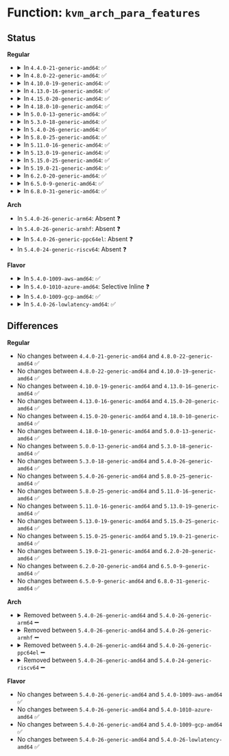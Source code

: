 # Function: <code>kvm_arch_para_features</code>

## Status
<b>Regular</b>
<ul>
<li>
<details>
<summary>In <code>4.4.0-21-generic-amd64</code>: ✅</summary>

```c
unsigned int kvm_arch_para_features()
```

```json
{
  "name": "kvm_arch_para_features",
  "collision_type": "Unique Global",
  "inline_type": "No",
  "funcs": [
    {
      "addr": 18446744071579254608,
      "name": "kvm_arch_para_features",
      "external": true,
      "loc": "arch/x86/kernel/kvm.c:546",
      "file": "arch/x86/kernel/kvm.c",
      "inline": "seen, unknown",
      "caller_inline": [],
      "caller_func": [
        "arch/x86/kernel/kvm.c:kvm_guest_cpu_offline",
        "arch/x86/kernel/kvm.c:kvm_pv_guest_cpu_reboot",
        "arch/x86/kernel/kvm.c:kvm_guest_init",
        "arch/x86/kernel/kvm.c:kvm_guest_init",
        "arch/x86/kernel/kvm.c:kvm_guest_init",
        "arch/x86/kernel/kvm.c:kvm_guest_init",
        "arch/x86/kernel/kvmclock.c:kvmclock_init",
        "arch/x86/kernel/kvmclock.c:kvmclock_init",
        "arch/x86/kernel/kvmclock.c:kvmclock_init"
      ]
    }
  ],
  "symbols": [
    {
      "addr": 18446744071579254608,
      "name": "kvm_arch_para_features",
      "section": ".text",
      "bind": "STB_GLOBAL",
      "size": 115
    }
  ]
}
```
</details>
</li>
<li>
<details>
<summary>In <code>4.8.0-22-generic-amd64</code>: ✅</summary>

```c
unsigned int kvm_arch_para_features()
```

```json
{
  "name": "kvm_arch_para_features",
  "collision_type": "Unique Global",
  "inline_type": "No",
  "funcs": [
    {
      "addr": 18446744071579253616,
      "name": "kvm_arch_para_features",
      "external": true,
      "loc": "arch/x86/kernel/kvm.c:537",
      "file": "arch/x86/kernel/kvm.c",
      "inline": "seen, unknown",
      "caller_inline": [],
      "caller_func": [
        "arch/x86/kernel/kvm.c:kvm_guest_cpu_offline",
        "arch/x86/kernel/kvm.c:kvm_pv_guest_cpu_reboot",
        "arch/x86/kernel/kvm.c:kvm_guest_init",
        "arch/x86/kernel/kvm.c:kvm_guest_init",
        "arch/x86/kernel/kvm.c:kvm_guest_init",
        "arch/x86/kernel/kvm.c:kvm_guest_init",
        "arch/x86/kernel/kvmclock.c:kvmclock_init",
        "arch/x86/kernel/kvmclock.c:kvmclock_init",
        "arch/x86/kernel/kvmclock.c:kvmclock_init"
      ]
    }
  ],
  "symbols": [
    {
      "addr": 18446744071579253616,
      "name": "kvm_arch_para_features",
      "section": ".text",
      "bind": "STB_GLOBAL",
      "size": 115
    }
  ]
}
```
</details>
</li>
<li>
<details>
<summary>In <code>4.10.0-19-generic-amd64</code>: ✅</summary>

```c
unsigned int kvm_arch_para_features()
```

```json
{
  "name": "kvm_arch_para_features",
  "collision_type": "Unique Global",
  "inline_type": "No",
  "funcs": [
    {
      "addr": 18446744071579267104,
      "name": "kvm_arch_para_features",
      "external": true,
      "loc": "arch/x86/kernel/kvm.c:523",
      "file": "arch/x86/kernel/kvm.c",
      "inline": "seen, unknown",
      "caller_inline": [],
      "caller_func": [
        "arch/x86/kernel/kvm.c:kvm_cpu_down_prepare",
        "arch/x86/kernel/kvm.c:kvm_pv_guest_cpu_reboot",
        "arch/x86/kernel/kvm.c:kvm_guest_init",
        "arch/x86/kernel/kvm.c:kvm_guest_init",
        "arch/x86/kernel/kvm.c:kvm_guest_init",
        "arch/x86/kernel/kvm.c:kvm_guest_init",
        "arch/x86/kernel/kvmclock.c:kvmclock_init",
        "arch/x86/kernel/kvmclock.c:kvmclock_init",
        "arch/x86/kernel/kvmclock.c:kvmclock_init"
      ]
    }
  ],
  "symbols": [
    {
      "addr": 18446744071579267104,
      "name": "kvm_arch_para_features",
      "section": ".text",
      "bind": "STB_GLOBAL",
      "size": 115
    }
  ]
}
```
</details>
</li>
<li>
<details>
<summary>In <code>4.13.0-16-generic-amd64</code>: ✅</summary>

```c
unsigned int kvm_arch_para_features()
```

```json
{
  "name": "kvm_arch_para_features",
  "collision_type": "Unique Global",
  "inline_type": "No",
  "funcs": [
    {
      "addr": 18446744071579263728,
      "name": "kvm_arch_para_features",
      "external": true,
      "loc": "arch/x86/kernel/kvm.c:530",
      "file": "arch/x86/kernel/kvm.c",
      "inline": "seen, unknown",
      "caller_inline": [],
      "caller_func": [
        "arch/x86/kernel/kvm.c:kvm_cpu_down_prepare",
        "arch/x86/kernel/kvm.c:kvm_pv_guest_cpu_reboot",
        "arch/x86/kernel/kvm.c:kvm_guest_init",
        "arch/x86/kernel/kvm.c:kvm_guest_init",
        "arch/x86/kernel/kvm.c:kvm_guest_init",
        "arch/x86/kernel/kvm.c:kvm_guest_init",
        "arch/x86/kernel/kvmclock.c:kvmclock_init",
        "arch/x86/kernel/kvmclock.c:kvmclock_init",
        "arch/x86/kernel/kvmclock.c:kvmclock_init"
      ]
    }
  ],
  "symbols": [
    {
      "addr": 18446744071579263728,
      "name": "kvm_arch_para_features",
      "section": ".text",
      "bind": "STB_GLOBAL",
      "size": 115
    }
  ]
}
```
</details>
</li>
<li>
<details>
<summary>In <code>4.15.0-20-generic-amd64</code>: ✅</summary>

```c
unsigned int kvm_arch_para_features()
```

```json
{
  "name": "kvm_arch_para_features",
  "collision_type": "Unique Global",
  "inline_type": "No",
  "funcs": [
    {
      "addr": 18446744071579280624,
      "name": "kvm_arch_para_features",
      "external": true,
      "loc": "arch/x86/kernel/kvm.c:571",
      "file": "arch/x86/kernel/kvm.c",
      "inline": "seen, unknown",
      "caller_inline": [],
      "caller_func": [
        "arch/x86/kernel/kvm.c:kvm_cpu_down_prepare",
        "arch/x86/kernel/kvm.c:kvm_pv_guest_cpu_reboot",
        "arch/x86/kernel/kvmclock.c:kvmclock_init",
        "arch/x86/kernel/kvmclock.c:kvmclock_init",
        "arch/x86/kernel/kvmclock.c:kvmclock_init"
      ]
    }
  ],
  "symbols": [
    {
      "addr": 18446744071579280624,
      "name": "kvm_arch_para_features",
      "section": ".text",
      "bind": "STB_GLOBAL",
      "size": 115
    }
  ]
}
```
</details>
</li>
<li>
<details>
<summary>In <code>4.18.0-10-generic-amd64</code>: ✅</summary>

```c
unsigned int kvm_arch_para_features()
```

```json
{
  "name": "kvm_arch_para_features",
  "collision_type": "Unique Global",
  "inline_type": "No",
  "funcs": [
    {
      "addr": 18446744071579291984,
      "name": "kvm_arch_para_features",
      "external": true,
      "loc": "arch/x86/kernel/kvm.c:612",
      "file": "arch/x86/kernel/kvm.c",
      "inline": "seen, unknown",
      "caller_inline": [],
      "caller_func": [
        "arch/x86/kernel/kvm.c:kvm_setup_pv_tlb_flush",
        "arch/x86/kernel/kvm.c:kvm_setup_pv_tlb_flush",
        "arch/x86/kernel/kvm.c:kvm_guest_init",
        "arch/x86/kernel/kvm.c:kvm_guest_init",
        "arch/x86/kernel/kvm.c:kvm_guest_init",
        "arch/x86/kernel/kvm.c:kvm_guest_init",
        "arch/x86/kernel/kvm.c:kvm_guest_init",
        "arch/x86/kernel/kvm.c:kvm_guest_init",
        "arch/x86/kernel/kvm.c:kvm_cpu_down_prepare",
        "arch/x86/kernel/kvm.c:kvm_pv_guest_cpu_reboot",
        "arch/x86/kernel/kvm.c:kvm_spinlock_init",
        "arch/x86/kernel/kvm.c:kvm_spinlock_init",
        "arch/x86/kernel/kvmclock.c:kvmclock_init",
        "arch/x86/kernel/kvmclock.c:kvmclock_init",
        "arch/x86/kernel/kvmclock.c:kvmclock_init"
      ]
    }
  ],
  "symbols": [
    {
      "addr": 18446744071579291984,
      "name": "kvm_arch_para_features",
      "section": ".text",
      "bind": "STB_GLOBAL",
      "size": 115
    }
  ]
}
```
</details>
</li>
<li>
<details>
<summary>In <code>5.0.0-13-generic-amd64</code>: ✅</summary>

```c
unsigned int kvm_arch_para_features()
```

```json
{
  "name": "kvm_arch_para_features",
  "collision_type": "Unique Global",
  "inline_type": "No",
  "funcs": [
    {
      "addr": 18446744071579317024,
      "name": "kvm_arch_para_features",
      "external": true,
      "loc": "arch/x86/kernel/kvm.c:697",
      "file": "arch/x86/kernel/kvm.c",
      "inline": "seen, unknown",
      "caller_inline": [],
      "caller_func": [
        "arch/x86/kernel/kvm.c:kvm_setup_pv_tlb_flush",
        "arch/x86/kernel/kvm.c:kvm_setup_pv_tlb_flush",
        "arch/x86/kernel/kvm.c:kvm_apic_init",
        "arch/x86/kernel/kvm.c:kvm_guest_init",
        "arch/x86/kernel/kvm.c:kvm_guest_init",
        "arch/x86/kernel/kvm.c:kvm_guest_init",
        "arch/x86/kernel/kvm.c:kvm_guest_init",
        "arch/x86/kernel/kvm.c:kvm_guest_init",
        "arch/x86/kernel/kvm.c:kvm_guest_init",
        "arch/x86/kernel/kvm.c:kvm_cpu_down_prepare",
        "arch/x86/kernel/kvm.c:kvm_pv_guest_cpu_reboot",
        "arch/x86/kernel/kvm.c:kvm_spinlock_init",
        "arch/x86/kernel/kvm.c:kvm_spinlock_init",
        "arch/x86/kernel/kvmclock.c:kvmclock_init",
        "arch/x86/kernel/kvmclock.c:kvmclock_init",
        "arch/x86/kernel/kvmclock.c:kvmclock_init"
      ]
    }
  ],
  "symbols": [
    {
      "addr": 18446744071579317024,
      "name": "kvm_arch_para_features",
      "section": ".text",
      "bind": "STB_GLOBAL",
      "size": 115
    }
  ]
}
```
</details>
</li>
<li>
<details>
<summary>In <code>5.3.0-18-generic-amd64</code>: ✅</summary>

```c
unsigned int kvm_arch_para_features()
```

```json
{
  "name": "kvm_arch_para_features",
  "collision_type": "Unique Global",
  "inline_type": "No",
  "funcs": [
    {
      "addr": 18446744071579332272,
      "name": "kvm_arch_para_features",
      "external": true,
      "loc": "arch/x86/kernel/kvm.c:699",
      "file": "arch/x86/kernel/kvm.c",
      "inline": "seen, unknown",
      "caller_inline": [],
      "caller_func": [
        "arch/x86/kernel/kvm.c:kvm_setup_pv_tlb_flush",
        "arch/x86/kernel/kvm.c:kvm_setup_pv_tlb_flush",
        "arch/x86/kernel/kvm.c:kvm_apic_init",
        "arch/x86/kernel/kvm.c:kvm_guest_init",
        "arch/x86/kernel/kvm.c:kvm_guest_init",
        "arch/x86/kernel/kvm.c:kvm_guest_init",
        "arch/x86/kernel/kvm.c:kvm_guest_init",
        "arch/x86/kernel/kvm.c:kvm_guest_init",
        "arch/x86/kernel/kvm.c:kvm_guest_init",
        "arch/x86/kernel/kvm.c:kvm_guest_init",
        "arch/x86/kernel/kvm.c:kvm_guest_init",
        "arch/x86/kernel/kvm.c:kvm_cpu_down_prepare",
        "arch/x86/kernel/kvm.c:kvm_pv_guest_cpu_reboot",
        "arch/x86/kernel/kvm.c:kvm_guest_cpu_init",
        "arch/x86/kernel/kvm.c:kvm_guest_cpu_init",
        "arch/x86/kernel/kvm.c:kvm_guest_cpu_init",
        "arch/x86/kernel/kvm.c:kvm_spinlock_init",
        "arch/x86/kernel/kvm.c:kvm_spinlock_init",
        "arch/x86/kernel/kvmclock.c:kvmclock_init",
        "arch/x86/kernel/kvmclock.c:kvmclock_init",
        "arch/x86/kernel/kvmclock.c:kvmclock_init"
      ]
    }
  ],
  "symbols": [
    {
      "addr": 18446744071579332272,
      "name": "kvm_arch_para_features",
      "section": ".text",
      "bind": "STB_GLOBAL",
      "size": 115
    }
  ]
}
```
</details>
</li>
<li>
<details>
<summary>In <code>5.4.0-26-generic-amd64</code>: ✅</summary>

```c
unsigned int kvm_arch_para_features()
```

```json
{
  "name": "kvm_arch_para_features",
  "collision_type": "Unique Global",
  "inline_type": "No",
  "funcs": [
    {
      "addr": 18446744071579336448,
      "name": "kvm_arch_para_features",
      "external": true,
      "loc": "arch/x86/kernel/kvm.c:687",
      "file": "arch/x86/kernel/kvm.c",
      "inline": "seen, unknown",
      "caller_inline": [],
      "caller_func": [
        "arch/x86/kernel/kvm.c:kvm_setup_pv_tlb_flush",
        "arch/x86/kernel/kvm.c:kvm_setup_pv_tlb_flush",
        "arch/x86/kernel/kvm.c:kvm_apic_init",
        "arch/x86/kernel/kvm.c:kvm_guest_init",
        "arch/x86/kernel/kvm.c:kvm_guest_init",
        "arch/x86/kernel/kvm.c:kvm_guest_init",
        "arch/x86/kernel/kvm.c:kvm_guest_init",
        "arch/x86/kernel/kvm.c:kvm_guest_init",
        "arch/x86/kernel/kvm.c:kvm_guest_init",
        "arch/x86/kernel/kvm.c:kvm_guest_init",
        "arch/x86/kernel/kvm.c:kvm_guest_init",
        "arch/x86/kernel/kvm.c:kvm_cpu_down_prepare",
        "arch/x86/kernel/kvm.c:kvm_pv_guest_cpu_reboot",
        "arch/x86/kernel/kvm.c:kvm_guest_cpu_init",
        "arch/x86/kernel/kvm.c:kvm_guest_cpu_init",
        "arch/x86/kernel/kvm.c:kvm_guest_cpu_init",
        "arch/x86/kernel/kvm.c:kvm_spinlock_init",
        "arch/x86/kernel/kvm.c:kvm_spinlock_init",
        "arch/x86/kernel/kvmclock.c:kvmclock_init",
        "arch/x86/kernel/kvmclock.c:kvmclock_init",
        "arch/x86/kernel/kvmclock.c:kvmclock_init"
      ]
    }
  ],
  "symbols": [
    {
      "addr": 18446744071579336448,
      "name": "kvm_arch_para_features",
      "section": ".text",
      "bind": "STB_GLOBAL",
      "size": 115
    }
  ]
}
```
</details>
</li>
<li>
<details>
<summary>In <code>5.8.0-25-generic-amd64</code>: ✅</summary>

```c
unsigned int kvm_arch_para_features()
```

```json
{
  "name": "kvm_arch_para_features",
  "collision_type": "Unique Global",
  "inline_type": "No",
  "funcs": [
    {
      "addr": 18446744071579365856,
      "name": "kvm_arch_para_features",
      "external": true,
      "loc": "arch/x86/kernel/kvm.c:702",
      "file": "arch/x86/kernel/kvm.c",
      "inline": "seen, unknown",
      "caller_inline": [],
      "caller_func": [
        "arch/x86/kernel/kvm.c:kvm_alloc_cpumask",
        "arch/x86/kernel/kvm.c:kvm_apic_init",
        "arch/x86/kernel/kvm.c:kvm_guest_init",
        "arch/x86/kernel/kvm.c:kvm_guest_init",
        "arch/x86/kernel/kvm.c:kvm_guest_init",
        "arch/x86/kernel/kvm.c:kvm_guest_init",
        "arch/x86/kernel/kvm.c:kvm_guest_init",
        "arch/x86/kernel/kvm.c:kvm_guest_init",
        "arch/x86/kernel/kvm.c:kvm_cpu_down_prepare",
        "arch/x86/kernel/kvm.c:pv_tlb_flush_supported",
        "arch/x86/kernel/kvm.c:pv_tlb_flush_supported",
        "arch/x86/kernel/kvm.c:kvm_pv_guest_cpu_reboot",
        "arch/x86/kernel/kvm.c:kvm_guest_cpu_init",
        "arch/x86/kernel/kvm.c:kvm_guest_cpu_init",
        "arch/x86/kernel/kvm.c:kvm_guest_cpu_init",
        "arch/x86/kernel/kvm.c:kvm_spinlock_init",
        "arch/x86/kernel/kvm.c:kvm_spinlock_init",
        "arch/x86/kernel/kvmclock.c:kvmclock_init",
        "arch/x86/kernel/kvmclock.c:kvmclock_init",
        "arch/x86/kernel/kvmclock.c:kvmclock_init"
      ]
    }
  ],
  "symbols": [
    {
      "addr": 18446744071579365856,
      "name": "kvm_arch_para_features",
      "section": ".text",
      "bind": "STB_GLOBAL",
      "size": 113
    }
  ]
}
```
</details>
</li>
<li>
<details>
<summary>In <code>5.11.0-16-generic-amd64</code>: ✅</summary>

```c
unsigned int kvm_arch_para_features()
```

```json
{
  "name": "kvm_arch_para_features",
  "collision_type": "Unique Global",
  "inline_type": "No",
  "funcs": [
    {
      "addr": 18446744071579365008,
      "name": "kvm_arch_para_features",
      "external": true,
      "loc": "arch/x86/kernel/kvm.c:719",
      "file": "arch/x86/kernel/kvm.c",
      "inline": "seen, unknown",
      "caller_inline": [],
      "caller_func": [
        "arch/x86/kernel/kvm.c:kvm_alloc_cpumask",
        "arch/x86/kernel/kvm.c:kvm_msi_ext_dest_id",
        "arch/x86/kernel/kvm.c:kvm_apic_init",
        "arch/x86/kernel/kvm.c:kvm_guest_init",
        "arch/x86/kernel/kvm.c:kvm_guest_init",
        "arch/x86/kernel/kvm.c:kvm_guest_init",
        "arch/x86/kernel/kvm.c:kvm_guest_init",
        "arch/x86/kernel/kvm.c:kvm_guest_init",
        "arch/x86/kernel/kvm.c:kvm_guest_init",
        "arch/x86/kernel/kvm.c:kvm_cpu_down_prepare",
        "arch/x86/kernel/kvm.c:pv_tlb_flush_supported",
        "arch/x86/kernel/kvm.c:pv_tlb_flush_supported",
        "arch/x86/kernel/kvm.c:kvm_pv_guest_cpu_reboot",
        "arch/x86/kernel/kvm.c:kvm_guest_cpu_init",
        "arch/x86/kernel/kvm.c:kvm_guest_cpu_init",
        "arch/x86/kernel/kvm.c:kvm_guest_cpu_init",
        "arch/x86/kernel/kvm.c:kvm_spinlock_init",
        "arch/x86/kernel/kvm.c:kvm_spinlock_init",
        "arch/x86/kernel/kvmclock.c:kvmclock_init",
        "arch/x86/kernel/kvmclock.c:kvmclock_init",
        "arch/x86/kernel/kvmclock.c:kvmclock_init"
      ]
    }
  ],
  "symbols": [
    {
      "addr": 18446744071579365008,
      "name": "kvm_arch_para_features",
      "section": ".text",
      "bind": "STB_GLOBAL",
      "size": 113
    }
  ]
}
```
</details>
</li>
<li>
<details>
<summary>In <code>5.13.0-19-generic-amd64</code>: ✅</summary>

```c
unsigned int kvm_arch_para_features()
```

```json
{
  "name": "kvm_arch_para_features",
  "collision_type": "Unique Global",
  "inline_type": "No",
  "funcs": [
    {
      "addr": 18446744071579369232,
      "name": "kvm_arch_para_features",
      "external": true,
      "loc": "arch/x86/kernel/kvm.c:779",
      "file": "arch/x86/kernel/kvm.c",
      "inline": "seen, unknown",
      "caller_inline": [],
      "caller_func": [
        "arch/x86/kernel/kvm.c:kvm_msi_ext_dest_id",
        "arch/x86/kernel/kvm.c:kvm_apic_init",
        "arch/x86/kernel/kvm.c:kvm_guest_init",
        "arch/x86/kernel/kvm.c:kvm_guest_init",
        "arch/x86/kernel/kvm.c:kvm_guest_init",
        "arch/x86/kernel/kvm.c:kvm_guest_init",
        "arch/x86/kernel/kvm.c:kvm_guest_init",
        "arch/x86/kernel/kvm.c:kvm_guest_init",
        "arch/x86/kernel/kvm.c:kvm_alloc_cpumask",
        "arch/x86/kernel/kvm.c:pv_tlb_flush_supported",
        "arch/x86/kernel/kvm.c:pv_tlb_flush_supported",
        "arch/x86/kernel/kvm.c:kvm_guest_cpu_offline",
        "arch/x86/kernel/kvm.c:kvm_guest_cpu_init",
        "arch/x86/kernel/kvm.c:kvm_guest_cpu_init",
        "arch/x86/kernel/kvm.c:kvm_guest_cpu_init",
        "arch/x86/kernel/kvm.c:kvm_spinlock_init",
        "arch/x86/kernel/kvm.c:kvm_spinlock_init",
        "arch/x86/kernel/kvmclock.c:kvmclock_init",
        "arch/x86/kernel/kvmclock.c:kvmclock_init",
        "arch/x86/kernel/kvmclock.c:kvmclock_init"
      ]
    }
  ],
  "symbols": [
    {
      "addr": 18446744071579369232,
      "name": "kvm_arch_para_features",
      "section": ".text",
      "bind": "STB_GLOBAL",
      "size": 113
    }
  ]
}
```
</details>
</li>
<li>
<details>
<summary>In <code>5.15.0-25-generic-amd64</code>: ✅</summary>

```c
unsigned int kvm_arch_para_features()
```

```json
{
  "name": "kvm_arch_para_features",
  "collision_type": "Unique Global",
  "inline_type": "No",
  "funcs": [
    {
      "addr": 18446744071579430224,
      "name": "kvm_arch_para_features",
      "external": true,
      "loc": "arch/x86/kernel/kvm.c:782",
      "file": "arch/x86/kernel/kvm.c",
      "inline": "seen, unknown",
      "caller_inline": [],
      "caller_func": [
        "arch/x86/kernel/kvm.c:kvm_msi_ext_dest_id",
        "arch/x86/kernel/kvm.c:kvm_guest_init",
        "arch/x86/kernel/kvm.c:kvm_guest_init",
        "arch/x86/kernel/kvm.c:kvm_guest_init",
        "arch/x86/kernel/kvm.c:kvm_guest_init",
        "arch/x86/kernel/kvm.c:kvm_guest_init",
        "arch/x86/kernel/kvm.c:kvm_guest_init",
        "arch/x86/kernel/kvm.c:pv_ipi_supported",
        "arch/x86/kernel/kvm.c:pv_tlb_flush_supported",
        "arch/x86/kernel/kvm.c:pv_tlb_flush_supported",
        "arch/x86/kernel/kvm.c:kvm_guest_cpu_offline",
        "arch/x86/kernel/kvm.c:kvm_guest_cpu_init",
        "arch/x86/kernel/kvm.c:kvm_guest_cpu_init",
        "arch/x86/kernel/kvm.c:kvm_guest_cpu_init",
        "arch/x86/kernel/kvm.c:kvm_spinlock_init",
        "arch/x86/kernel/kvm.c:kvm_spinlock_init",
        "arch/x86/kernel/kvmclock.c:kvmclock_init",
        "arch/x86/kernel/kvmclock.c:kvmclock_init",
        "arch/x86/kernel/kvmclock.c:kvmclock_init"
      ]
    }
  ],
  "symbols": [
    {
      "addr": 18446744071579430224,
      "name": "kvm_arch_para_features",
      "section": ".text",
      "bind": "STB_GLOBAL",
      "size": 113
    }
  ]
}
```
</details>
</li>
<li>
<details>
<summary>In <code>5.19.0-21-generic-amd64</code>: ✅</summary>

```c
unsigned int kvm_arch_para_features()
```

```json
{
  "name": "kvm_arch_para_features",
  "collision_type": "Unique Global",
  "inline_type": "No",
  "funcs": [
    {
      "addr": 18446744071579498736,
      "name": "kvm_arch_para_features",
      "external": true,
      "loc": "arch/x86/kernel/kvm.c:903",
      "file": "arch/x86/kernel/kvm.c",
      "inline": "seen, unknown",
      "caller_inline": [],
      "caller_func": [
        "arch/x86/kernel/kvm.c:kvm_init_platform",
        "arch/x86/kernel/kvm.c:kvm_msi_ext_dest_id",
        "arch/x86/kernel/kvm.c:kvm_guest_init",
        "arch/x86/kernel/kvm.c:kvm_guest_init",
        "arch/x86/kernel/kvm.c:kvm_guest_init",
        "arch/x86/kernel/kvm.c:kvm_guest_init",
        "arch/x86/kernel/kvm.c:kvm_guest_init",
        "arch/x86/kernel/kvm.c:kvm_guest_init",
        "arch/x86/kernel/kvm.c:kvm_suspend",
        "arch/x86/kernel/kvm.c:setup_efi_kvm_sev_migration",
        "arch/x86/kernel/kvm.c:pv_ipi_supported",
        "arch/x86/kernel/kvm.c:pv_tlb_flush_supported",
        "arch/x86/kernel/kvm.c:pv_tlb_flush_supported",
        "arch/x86/kernel/kvm.c:kvm_guest_cpu_offline",
        "arch/x86/kernel/kvm.c:kvm_guest_cpu_offline",
        "arch/x86/kernel/kvm.c:kvm_guest_cpu_init",
        "arch/x86/kernel/kvm.c:kvm_guest_cpu_init",
        "arch/x86/kernel/kvm.c:kvm_guest_cpu_init",
        "arch/x86/kernel/kvm.c:kvm_spinlock_init",
        "arch/x86/kernel/kvmclock.c:kvmclock_init",
        "arch/x86/kernel/kvmclock.c:kvmclock_init",
        "arch/x86/kernel/kvmclock.c:kvmclock_init"
      ]
    }
  ],
  "symbols": [
    {
      "addr": 18446744071579498736,
      "name": "kvm_arch_para_features",
      "section": ".text",
      "bind": "STB_GLOBAL",
      "size": 150
    }
  ]
}
```
</details>
</li>
<li>
<details>
<summary>In <code>6.2.0-20-generic-amd64</code>: ✅</summary>

```c
unsigned int kvm_arch_para_features()
```

```json
{
  "name": "kvm_arch_para_features",
  "collision_type": "Unique Global",
  "inline_type": "No",
  "funcs": [
    {
      "addr": 18446744071579595168,
      "name": "kvm_arch_para_features",
      "external": true,
      "loc": "arch/x86/kernel/kvm.c:896",
      "file": "arch/x86/kernel/kvm.c",
      "inline": "seen, unknown",
      "caller_inline": [],
      "caller_func": [
        "arch/x86/kernel/kvm.c:kvm_init_platform",
        "arch/x86/kernel/kvm.c:kvm_msi_ext_dest_id",
        "arch/x86/kernel/kvm.c:kvm_apic_init",
        "arch/x86/kernel/kvm.c:kvm_guest_init",
        "arch/x86/kernel/kvm.c:kvm_guest_init",
        "arch/x86/kernel/kvm.c:kvm_guest_init",
        "arch/x86/kernel/kvm.c:kvm_guest_init",
        "arch/x86/kernel/kvm.c:kvm_guest_init",
        "arch/x86/kernel/kvm.c:kvm_guest_init",
        "arch/x86/kernel/kvm.c:kvm_suspend",
        "arch/x86/kernel/kvm.c:kvm_alloc_cpumask",
        "arch/x86/kernel/kvm.c:setup_efi_kvm_sev_migration",
        "arch/x86/kernel/kvm.c:pv_tlb_flush_supported",
        "arch/x86/kernel/kvm.c:pv_tlb_flush_supported",
        "arch/x86/kernel/kvm.c:kvm_guest_cpu_offline",
        "arch/x86/kernel/kvm.c:kvm_guest_cpu_offline",
        "arch/x86/kernel/kvm.c:kvm_guest_cpu_init",
        "arch/x86/kernel/kvm.c:kvm_guest_cpu_init",
        "arch/x86/kernel/kvm.c:kvm_guest_cpu_init",
        "arch/x86/kernel/kvm.c:kvm_guest_cpu_init",
        "arch/x86/kernel/kvm.c:kvm_spinlock_init",
        "arch/x86/kernel/kvmclock.c:kvmclock_init",
        "arch/x86/kernel/kvmclock.c:kvmclock_init",
        "arch/x86/kernel/kvmclock.c:kvmclock_init"
      ]
    }
  ],
  "symbols": [
    {
      "addr": 18446744071579595168,
      "name": "kvm_arch_para_features",
      "section": ".text",
      "bind": "STB_GLOBAL",
      "size": 150
    }
  ]
}
```
</details>
</li>
<li>
<details>
<summary>In <code>6.5.0-9-generic-amd64</code>: ✅</summary>

```c
unsigned int kvm_arch_para_features()
```

```json
{
  "name": "kvm_arch_para_features",
  "collision_type": "Unique Global",
  "inline_type": "No",
  "funcs": [
    {
      "addr": 18446744071579607952,
      "name": "kvm_arch_para_features",
      "external": true,
      "loc": "arch/x86/kernel/kvm.c:896",
      "file": "arch/x86/kernel/kvm.c",
      "inline": "seen, unknown",
      "caller_inline": [],
      "caller_func": [
        "arch/x86/kernel/kvm.c:kvm_init_platform",
        "arch/x86/kernel/kvm.c:kvm_msi_ext_dest_id",
        "arch/x86/kernel/kvm.c:kvm_apic_init",
        "arch/x86/kernel/kvm.c:kvm_guest_init",
        "arch/x86/kernel/kvm.c:kvm_guest_init",
        "arch/x86/kernel/kvm.c:kvm_guest_init",
        "arch/x86/kernel/kvm.c:kvm_guest_init",
        "arch/x86/kernel/kvm.c:kvm_guest_init",
        "arch/x86/kernel/kvm.c:kvm_guest_init",
        "arch/x86/kernel/kvm.c:kvm_suspend",
        "arch/x86/kernel/kvm.c:kvm_alloc_cpumask",
        "arch/x86/kernel/kvm.c:setup_efi_kvm_sev_migration",
        "arch/x86/kernel/kvm.c:pv_tlb_flush_supported",
        "arch/x86/kernel/kvm.c:pv_tlb_flush_supported",
        "arch/x86/kernel/kvm.c:kvm_guest_cpu_offline",
        "arch/x86/kernel/kvm.c:kvm_guest_cpu_offline",
        "arch/x86/kernel/kvm.c:kvm_guest_cpu_init",
        "arch/x86/kernel/kvm.c:kvm_guest_cpu_init",
        "arch/x86/kernel/kvm.c:kvm_guest_cpu_init",
        "arch/x86/kernel/kvm.c:kvm_guest_cpu_init",
        "arch/x86/kernel/kvm.c:kvm_spinlock_init",
        "arch/x86/kernel/kvmclock.c:kvmclock_init",
        "arch/x86/kernel/kvmclock.c:kvmclock_init",
        "arch/x86/kernel/kvmclock.c:kvmclock_init"
      ]
    }
  ],
  "symbols": [
    {
      "addr": 18446744071579607952,
      "name": "kvm_arch_para_features",
      "section": ".text",
      "bind": "STB_GLOBAL",
      "size": 150
    }
  ]
}
```
</details>
</li>
<li>
<details>
<summary>In <code>6.8.0-31-generic-amd64</code>: ✅</summary>

```c
unsigned int kvm_arch_para_features()
```

```json
{
  "name": "kvm_arch_para_features",
  "collision_type": "Unique Global",
  "inline_type": "No",
  "funcs": [
    {
      "addr": 18446744071579637712,
      "name": "kvm_arch_para_features",
      "external": true,
      "loc": "arch/x86/kernel/kvm.c:897",
      "file": "arch/x86/kernel/kvm.c",
      "inline": "seen, unknown",
      "caller_inline": [],
      "caller_func": [
        "arch/x86/kernel/kvm.c:kvm_init_platform",
        "arch/x86/kernel/kvm.c:kvm_msi_ext_dest_id",
        "arch/x86/kernel/kvm.c:kvm_apic_init",
        "arch/x86/kernel/kvm.c:kvm_guest_init",
        "arch/x86/kernel/kvm.c:kvm_guest_init",
        "arch/x86/kernel/kvm.c:kvm_guest_init",
        "arch/x86/kernel/kvm.c:kvm_guest_init",
        "arch/x86/kernel/kvm.c:kvm_guest_init",
        "arch/x86/kernel/kvm.c:kvm_guest_init",
        "arch/x86/kernel/kvm.c:kvm_suspend",
        "arch/x86/kernel/kvm.c:kvm_alloc_cpumask",
        "arch/x86/kernel/kvm.c:setup_efi_kvm_sev_migration",
        "arch/x86/kernel/kvm.c:pv_tlb_flush_supported",
        "arch/x86/kernel/kvm.c:pv_tlb_flush_supported",
        "arch/x86/kernel/kvm.c:kvm_guest_cpu_offline",
        "arch/x86/kernel/kvm.c:kvm_guest_cpu_offline",
        "arch/x86/kernel/kvm.c:kvm_guest_cpu_init",
        "arch/x86/kernel/kvm.c:kvm_guest_cpu_init",
        "arch/x86/kernel/kvm.c:kvm_guest_cpu_init",
        "arch/x86/kernel/kvm.c:kvm_guest_cpu_init",
        "arch/x86/kernel/kvm.c:kvm_spinlock_init",
        "arch/x86/kernel/kvmclock.c:kvmclock_init",
        "arch/x86/kernel/kvmclock.c:kvmclock_init",
        "arch/x86/kernel/kvmclock.c:kvmclock_init"
      ]
    }
  ],
  "symbols": [
    {
      "addr": 18446744071579637712,
      "name": "kvm_arch_para_features",
      "section": ".text",
      "bind": "STB_GLOBAL",
      "size": 150
    }
  ]
}
```
</details>
</li>
</ul>
<b>Arch</b>
<ul>
<li>
In <code>5.4.0-26-generic-arm64</code>: Absent ❓
</li>
<li>
In <code>5.4.0-26-generic-armhf</code>: Absent ❓
</li>
<li>
<details>
<summary>In <code>5.4.0-26-generic-ppc64el</code>: Absent ❓</summary>

```json
{
  "name": "kvm_arch_para_features",
  "collision_type": "Unique Static",
  "inline_type": "Full",
  "funcs": [
    {
      "addr": 13835058055302430128,
      "name": "kvm_arch_para_features",
      "external": false,
      "loc": "arch/powerpc/include/asm/kvm_para.h:40",
      "file": "arch/powerpc/kernel/kvm.c",
      "inline": "declared, inlined",
      "caller_inline": [
        "arch/powerpc/kernel/kvm.c:kvm_guest_init"
      ],
      "caller_func": []
    }
  ],
  "symbols": []
}
```
</details>
</li>
<li>
In <code>5.4.0-24-generic-riscv64</code>: Absent ❓
</li>
</ul>
<b>Flavor</b>
<ul>
<li>
<details>
<summary>In <code>5.4.0-1009-aws-amd64</code>: ✅</summary>

```c
unsigned int kvm_arch_para_features()
```

```json
{
  "name": "kvm_arch_para_features",
  "collision_type": "Unique Global",
  "inline_type": "No",
  "funcs": [
    {
      "addr": 18446744071579332352,
      "name": "kvm_arch_para_features",
      "external": true,
      "loc": "arch/x86/kernel/kvm.c:687",
      "file": "arch/x86/kernel/kvm.c",
      "inline": "seen, unknown",
      "caller_inline": [],
      "caller_func": [
        "arch/x86/kernel/kvm.c:kvm_setup_pv_tlb_flush",
        "arch/x86/kernel/kvm.c:kvm_setup_pv_tlb_flush",
        "arch/x86/kernel/kvm.c:kvm_apic_init",
        "arch/x86/kernel/kvm.c:kvm_guest_init",
        "arch/x86/kernel/kvm.c:kvm_guest_init",
        "arch/x86/kernel/kvm.c:kvm_guest_init",
        "arch/x86/kernel/kvm.c:kvm_guest_init",
        "arch/x86/kernel/kvm.c:kvm_guest_init",
        "arch/x86/kernel/kvm.c:kvm_guest_init",
        "arch/x86/kernel/kvm.c:kvm_guest_init",
        "arch/x86/kernel/kvm.c:kvm_guest_init",
        "arch/x86/kernel/kvm.c:kvm_cpu_down_prepare",
        "arch/x86/kernel/kvm.c:kvm_pv_guest_cpu_reboot",
        "arch/x86/kernel/kvm.c:kvm_guest_cpu_init",
        "arch/x86/kernel/kvm.c:kvm_guest_cpu_init",
        "arch/x86/kernel/kvm.c:kvm_guest_cpu_init",
        "arch/x86/kernel/kvm.c:kvm_spinlock_init",
        "arch/x86/kernel/kvm.c:kvm_spinlock_init",
        "arch/x86/kernel/kvmclock.c:kvmclock_init",
        "arch/x86/kernel/kvmclock.c:kvmclock_init",
        "arch/x86/kernel/kvmclock.c:kvmclock_init"
      ]
    }
  ],
  "symbols": [
    {
      "addr": 18446744071579332352,
      "name": "kvm_arch_para_features",
      "section": ".text",
      "bind": "STB_GLOBAL",
      "size": 115
    }
  ]
}
```
</details>
</li>
<li>
<details>
<summary>In <code>5.4.0-1010-azure-amd64</code>: Selective Inline ❓</summary>

```c
unsigned int kvm_arch_para_features()
```

```json
{
  "name": "kvm_arch_para_features",
  "collision_type": "Unique Global",
  "inline_type": "Selective",
  "funcs": [
    {
      "addr": 18446744071604673973,
      "name": "kvm_arch_para_features",
      "external": true,
      "loc": "arch/x86/kernel/kvm.c:687",
      "file": "arch/x86/kernel/kvm.c",
      "inline": "not declared, inlined",
      "caller_inline": [
        "arch/x86/kernel/kvm.c:kvm_setup_pv_tlb_flush",
        "arch/x86/kernel/kvm.c:kvm_setup_pv_tlb_flush",
        "arch/x86/kernel/kvm.c:kvm_apic_init",
        "arch/x86/kernel/kvm.c:kvm_guest_init",
        "arch/x86/kernel/kvm.c:kvm_guest_init",
        "arch/x86/kernel/kvm.c:kvm_guest_init",
        "arch/x86/kernel/kvm.c:kvm_guest_init",
        "arch/x86/kernel/kvm.c:kvm_guest_init",
        "arch/x86/kernel/kvm.c:kvm_guest_init",
        "arch/x86/kernel/kvm.c:kvm_guest_init",
        "arch/x86/kernel/kvm.c:kvm_guest_init",
        "arch/x86/kernel/kvm.c:kvm_cpu_down_prepare",
        "arch/x86/kernel/kvm.c:kvm_pv_guest_cpu_reboot",
        "arch/x86/kernel/kvm.c:kvm_guest_cpu_init",
        "arch/x86/kernel/kvm.c:kvm_guest_cpu_init",
        "arch/x86/kernel/kvm.c:kvm_guest_cpu_init",
        "arch/x86/kernel/kvm.c:kvm_spinlock_init",
        "arch/x86/kernel/kvm.c:kvm_spinlock_init"
      ],
      "caller_func": [
        "arch/x86/kernel/kvmclock.c:kvmclock_init",
        "arch/x86/kernel/kvmclock.c:kvmclock_init",
        "arch/x86/kernel/kvmclock.c:kvmclock_init"
      ]
    }
  ],
  "symbols": [
    {
      "addr": 18446744071579267728,
      "name": "kvm_arch_para_features",
      "section": ".text",
      "bind": "STB_GLOBAL",
      "size": 46
    }
  ]
}
```
</details>
</li>
<li>
<details>
<summary>In <code>5.4.0-1009-gcp-amd64</code>: ✅</summary>

```c
unsigned int kvm_arch_para_features()
```

```json
{
  "name": "kvm_arch_para_features",
  "collision_type": "Unique Global",
  "inline_type": "No",
  "funcs": [
    {
      "addr": 18446744071579332272,
      "name": "kvm_arch_para_features",
      "external": true,
      "loc": "arch/x86/kernel/kvm.c:687",
      "file": "arch/x86/kernel/kvm.c",
      "inline": "seen, unknown",
      "caller_inline": [],
      "caller_func": [
        "arch/x86/kernel/kvm.c:kvm_setup_pv_tlb_flush",
        "arch/x86/kernel/kvm.c:kvm_setup_pv_tlb_flush",
        "arch/x86/kernel/kvm.c:kvm_apic_init",
        "arch/x86/kernel/kvm.c:kvm_guest_init",
        "arch/x86/kernel/kvm.c:kvm_guest_init",
        "arch/x86/kernel/kvm.c:kvm_guest_init",
        "arch/x86/kernel/kvm.c:kvm_guest_init",
        "arch/x86/kernel/kvm.c:kvm_guest_init",
        "arch/x86/kernel/kvm.c:kvm_guest_init",
        "arch/x86/kernel/kvm.c:kvm_guest_init",
        "arch/x86/kernel/kvm.c:kvm_guest_init",
        "arch/x86/kernel/kvm.c:kvm_cpu_down_prepare",
        "arch/x86/kernel/kvm.c:kvm_pv_guest_cpu_reboot",
        "arch/x86/kernel/kvm.c:kvm_guest_cpu_init",
        "arch/x86/kernel/kvm.c:kvm_guest_cpu_init",
        "arch/x86/kernel/kvm.c:kvm_guest_cpu_init",
        "arch/x86/kernel/kvm.c:kvm_spinlock_init",
        "arch/x86/kernel/kvm.c:kvm_spinlock_init",
        "arch/x86/kernel/kvmclock.c:kvmclock_init",
        "arch/x86/kernel/kvmclock.c:kvmclock_init",
        "arch/x86/kernel/kvmclock.c:kvmclock_init"
      ]
    }
  ],
  "symbols": [
    {
      "addr": 18446744071579332272,
      "name": "kvm_arch_para_features",
      "section": ".text",
      "bind": "STB_GLOBAL",
      "size": 115
    }
  ]
}
```
</details>
</li>
<li>
<details>
<summary>In <code>5.4.0-26-lowlatency-amd64</code>: ✅</summary>

```c
unsigned int kvm_arch_para_features()
```

```json
{
  "name": "kvm_arch_para_features",
  "collision_type": "Unique Global",
  "inline_type": "No",
  "funcs": [
    {
      "addr": 18446744071579340576,
      "name": "kvm_arch_para_features",
      "external": true,
      "loc": "arch/x86/kernel/kvm.c:687",
      "file": "arch/x86/kernel/kvm.c",
      "inline": "seen, unknown",
      "caller_inline": [],
      "caller_func": [
        "arch/x86/kernel/kvm.c:kvm_setup_pv_tlb_flush",
        "arch/x86/kernel/kvm.c:kvm_setup_pv_tlb_flush",
        "arch/x86/kernel/kvm.c:kvm_apic_init",
        "arch/x86/kernel/kvm.c:kvm_guest_init",
        "arch/x86/kernel/kvm.c:kvm_guest_init",
        "arch/x86/kernel/kvm.c:kvm_guest_init",
        "arch/x86/kernel/kvm.c:kvm_guest_init",
        "arch/x86/kernel/kvm.c:kvm_guest_init",
        "arch/x86/kernel/kvm.c:kvm_guest_init",
        "arch/x86/kernel/kvm.c:kvm_guest_init",
        "arch/x86/kernel/kvm.c:kvm_guest_init",
        "arch/x86/kernel/kvm.c:kvm_cpu_down_prepare",
        "arch/x86/kernel/kvm.c:kvm_pv_guest_cpu_reboot",
        "arch/x86/kernel/kvm.c:kvm_guest_cpu_init",
        "arch/x86/kernel/kvm.c:kvm_guest_cpu_init",
        "arch/x86/kernel/kvm.c:kvm_guest_cpu_init",
        "arch/x86/kernel/kvm.c:kvm_spinlock_init",
        "arch/x86/kernel/kvm.c:kvm_spinlock_init",
        "arch/x86/kernel/kvmclock.c:kvmclock_init",
        "arch/x86/kernel/kvmclock.c:kvmclock_init",
        "arch/x86/kernel/kvmclock.c:kvmclock_init"
      ]
    }
  ],
  "symbols": [
    {
      "addr": 18446744071579340576,
      "name": "kvm_arch_para_features",
      "section": ".text",
      "bind": "STB_GLOBAL",
      "size": 115
    }
  ]
}
```
</details>
</li>
</ul>

## Differences
<b>Regular</b>
<ul>
<li>
No changes between <code>4.4.0-21-generic-amd64</code> and <code>4.8.0-22-generic-amd64</code> ✅
</li>
<li>
No changes between <code>4.8.0-22-generic-amd64</code> and <code>4.10.0-19-generic-amd64</code> ✅
</li>
<li>
No changes between <code>4.10.0-19-generic-amd64</code> and <code>4.13.0-16-generic-amd64</code> ✅
</li>
<li>
No changes between <code>4.13.0-16-generic-amd64</code> and <code>4.15.0-20-generic-amd64</code> ✅
</li>
<li>
No changes between <code>4.15.0-20-generic-amd64</code> and <code>4.18.0-10-generic-amd64</code> ✅
</li>
<li>
No changes between <code>4.18.0-10-generic-amd64</code> and <code>5.0.0-13-generic-amd64</code> ✅
</li>
<li>
No changes between <code>5.0.0-13-generic-amd64</code> and <code>5.3.0-18-generic-amd64</code> ✅
</li>
<li>
No changes between <code>5.3.0-18-generic-amd64</code> and <code>5.4.0-26-generic-amd64</code> ✅
</li>
<li>
No changes between <code>5.4.0-26-generic-amd64</code> and <code>5.8.0-25-generic-amd64</code> ✅
</li>
<li>
No changes between <code>5.8.0-25-generic-amd64</code> and <code>5.11.0-16-generic-amd64</code> ✅
</li>
<li>
No changes between <code>5.11.0-16-generic-amd64</code> and <code>5.13.0-19-generic-amd64</code> ✅
</li>
<li>
No changes between <code>5.13.0-19-generic-amd64</code> and <code>5.15.0-25-generic-amd64</code> ✅
</li>
<li>
No changes between <code>5.15.0-25-generic-amd64</code> and <code>5.19.0-21-generic-amd64</code> ✅
</li>
<li>
No changes between <code>5.19.0-21-generic-amd64</code> and <code>6.2.0-20-generic-amd64</code> ✅
</li>
<li>
No changes between <code>6.2.0-20-generic-amd64</code> and <code>6.5.0-9-generic-amd64</code> ✅
</li>
<li>
No changes between <code>6.5.0-9-generic-amd64</code> and <code>6.8.0-31-generic-amd64</code> ✅
</li>
</ul>
<b>Arch</b>
<ul>
<li>
<details>
<summary>Removed between <code>5.4.0-26-generic-amd64</code> and <code>5.4.0-26-generic-arm64</code> ➖</summary>

```c
unsigned int kvm_arch_para_features()
```
</details>
</li>
<li>
<details>
<summary>Removed between <code>5.4.0-26-generic-amd64</code> and <code>5.4.0-26-generic-armhf</code> ➖</summary>

```c
unsigned int kvm_arch_para_features()
```
</details>
</li>
<li>
<details>
<summary>Removed between <code>5.4.0-26-generic-amd64</code> and <code>5.4.0-26-generic-ppc64el</code> ➖</summary>

```c
unsigned int kvm_arch_para_features()
```
</details>
</li>
<li>
<details>
<summary>Removed between <code>5.4.0-26-generic-amd64</code> and <code>5.4.0-24-generic-riscv64</code> ➖</summary>

```c
unsigned int kvm_arch_para_features()
```
</details>
</li>
</ul>
<b>Flavor</b>
<ul>
<li>
No changes between <code>5.4.0-26-generic-amd64</code> and <code>5.4.0-1009-aws-amd64</code> ✅
</li>
<li>
No changes between <code>5.4.0-26-generic-amd64</code> and <code>5.4.0-1010-azure-amd64</code> ✅
</li>
<li>
No changes between <code>5.4.0-26-generic-amd64</code> and <code>5.4.0-1009-gcp-amd64</code> ✅
</li>
<li>
No changes between <code>5.4.0-26-generic-amd64</code> and <code>5.4.0-26-lowlatency-amd64</code> ✅
</li>
</ul>
